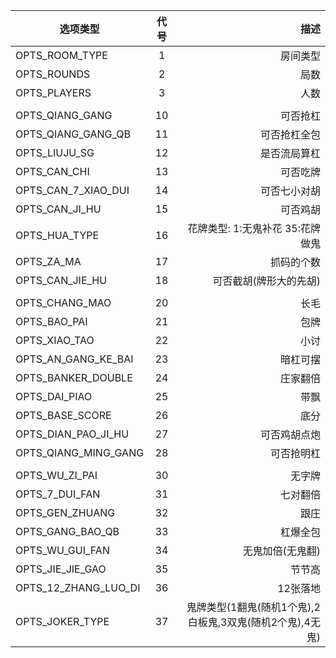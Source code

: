 | 选项类型 | 代号 | 描述 |
| ----  | :-----: | ----------: |
| OPTS_ROOM_TYPE  | 1 | 房间类型 |
| OPTS_ROUNDS| 2 | 局数 |
| OPTS_PLAYERS | 3 | 人数 |
|   |  |  |
| OPTS_QIANG_GANG| 10 | 可否抢杠 |
| OPTS_QIANG_GANG_QB | 11 | 可否抢杠全包 |
| OPTS_LIUJU_SG  | 12 | 是否流局算杠 |
| OPTS_CAN_CHI| 13 | 可否吃牌 |
| OPTS_CAN_7_XIAO_DUI | 14 | 可否七小对胡 |
| OPTS_CAN_JI_HU| 15 | 可否鸡胡 |
| OPTS_HUA_TYPE | 16 | 花牌类型: 1:无鬼补花 35:花牌做鬼 |
| OPTS_ZA_MA  | 17 | 抓码的个数 |
| OPTS_CAN_JIE_HU| 18 | 可否截胡(牌形大的先胡) |
|  |  |  |
| OPTS_CHANG_MAO | 20 | 长毛 |
| OPTS_BAO_PAI | 21 | 包牌 |
| OPTS_XIAO_TAO | 22  | 小讨 |
| OPTS_AN_GANG_KE_BAI | 23 | 暗杠可摆 |
| OPTS_BANKER_DOUBLE | 24 | 庄家翻倍 |
| OPTS_DAI_PIAO | 25 | 带飘 |
| OPTS_BASE_SCORE | 26 | 底分 |
| OPTS_DIAN_PAO_JI_HU | 27 | 可否鸡胡点炮 |
| OPTS_QIANG_MING_GANG | 28 | 可否抢明杠 |
|  |  |  |
| OPTS_WU_ZI_PAI | 30 | 无字牌 |
| OPTS_7_DUI_FAN | 31 | 七对翻倍 |
| OPTS_GEN_ZHUANG | 32 | 跟庄 |
| OPTS_GANG_BAO_QB | 33 | 杠爆全包 |
| OPTS_WU_GUI_FAN | 34 | 无鬼加倍(无鬼翻) |
| OPTS_JIE_JIE_GAO | 35 | 节节高 |
| OPTS_12_ZHANG_LUO_DI | 36 | 12张落地 |
| OPTS_JOKER_TYPE | 37 | 鬼牌类型(1翻鬼(随机1个鬼),2白板鬼,3双鬼(随机2个鬼),4无鬼) |
